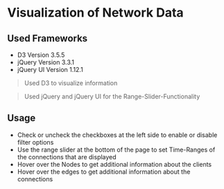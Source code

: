 # Visualization of Network Data

## Used Frameworks
- D3 Version 3.5.5
- jQuery Version 3.3.1
- jQuery UI Version 1.12.1

> Used D3 to visualize information

> Used jQuery and jQuery UI for the Range-Slider-Functionality

## Usage
- Check or uncheck the checkboxes at the left side to enable or disable filter options
- Use the range slider at the bottom of the page to set Time-Ranges of the connections that are displayed
- Hover over the Nodes to get additional information about the clients
- Hover over the edges to get additional information about the connections